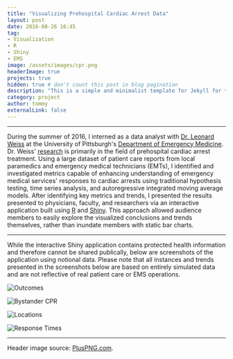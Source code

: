 ```yaml
---
title: "Visualizing Prehospital Cardiac Arrest Data"
layout: post
date: 2016-08-26 16:45
tag:
- Visualization
- R
- Shiny
- EMS
image: /assets/images/cpr.png
headerImage: true
projects: true
hidden: true # don't count this post in blog pagination
description: "This is a simple and minimalist template for Jekyll for those who likes to eat noodles."
category: project
author: tommy
externalLink: false
---
```


---

During the summer of 2016, I interned as a data analyst with <a href="https://www.emergencymedicine.pitt.edu/people/leonard-weiss">Dr. Leonard Weiss</a> at the University of Pittsburgh's <a href="https://www.shrs.pitt.edu/em">Department of Emergency Medicine</a>. Dr. Weiss'  <a href="https://www.ahajournals.org/action/doSearch?ContribAuthorStored=Weiss%2C+Leonard+S">research</a> is primarily in the field of prehospital cardiac arrest treatment. Using a large dataset of patient care reports from local paramedics and emergency medical technicians (EMTs), I identified and investigated metrics capable of enhancing understanding of emergency medical services' responses to cardiac arrests using traditional hypothesis testing, time series analysis, and autoregressive integrated moving average models. After identifying key metrics and trends, I presented the results presented to physicians, faculty, and researchers via an interactive application built using <a href="https://www.r-project.org/">R</a> and <a href="https://shiny.rstudio.com/">Shiny</a>. This approach allowed audience members to easily explore the visualized conclusions and trends themselves, rather than inundate members with static bar charts.

---

While the interactive Shiny application contains protected health information and therefore cannot be shared publically, below are screenshots of the application using notional data. Please note that all instances and trends presented in the screenshots below are based on entirely simulated data and are not reflective of real patient care or EMS operations.

![Outcomes]({{site.base_url}}/assets/images/ca_outcomes.png)

![Bystander CPR]({{site.base_url}}/assets/images/ca_bystander_cpr.png)

![Locations]({{site.base_url}}/assets/images/ca_location.png)

![Response Times]({{site.base_url}}/assets/images/ca_response_times.png)

---

Header image source: <a href="http://pluspng.com/cpr-png-pictures-7816.html">PlusPNG.com</a>.
